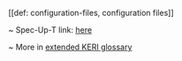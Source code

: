[[def: configuration-files, configuration files]]

~ Spec-Up-T link: <a href='https://weboftrust.github.io/WOT-terms/docs/glossary/configuration-files'>here</a>

~ More in <a href="https://weboftrust.github.io/WOT-terms/docs/glossary/configuration-files">extended KERI glossary</a>
